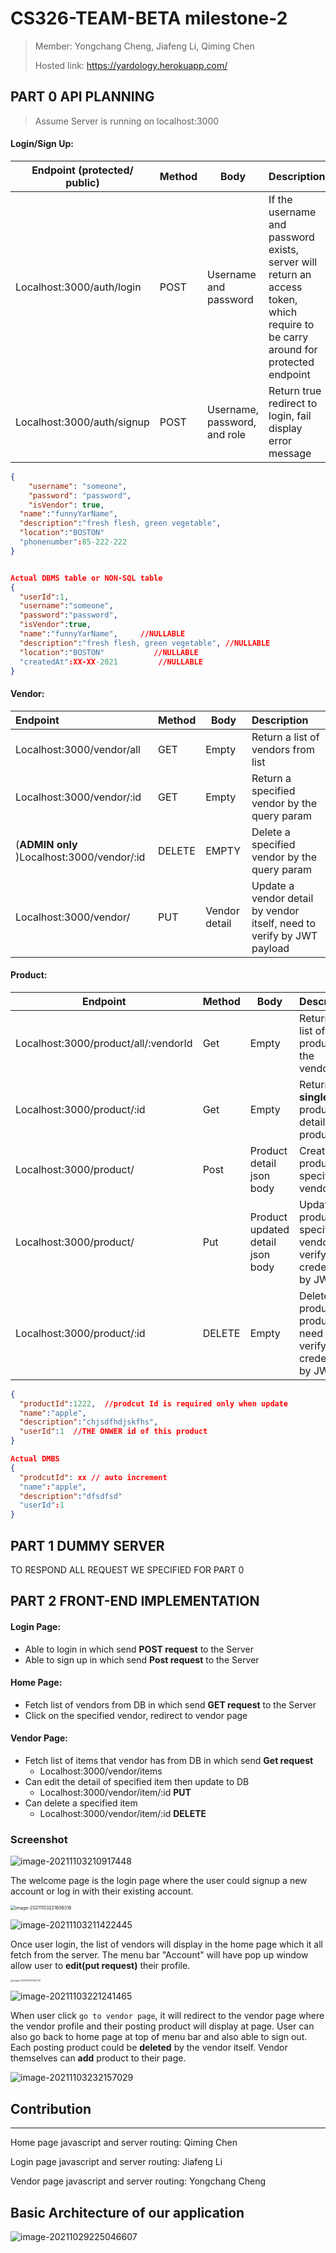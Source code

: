 # CS326-TEAM-BETA milestone-2

> Member: Yongchang Cheng, Jiafeng Li, Qiming Chen
>
> Hosted link: https://yardology.herokuapp.com/

## PART 0 API PLANNING

> Assume Server is running on localhost:3000

#### Login/Sign Up: 

| Endpoint (protected/ public) | Method | Body                         | Description                                                  |
| ---------------------------- | ------ | ---------------------------- | ------------------------------------------------------------ |
| Localhost:3000/auth/login    | POST   | Username and password        | If the username and password exists, server will return an access token, which require to be carry around for protected endpoint |
| Localhost:3000/auth/signup   | POST   | Username, password, and role | Return true redirect to login, fail display error message    |

```json
{
	"username": "someone",
	"password": "password",
	"isVendor": true,
  "name":"funnyYarName",
  "description":"fresh flesh, green vegetable",
  "location":"BOSTON"
  "phonenumber":85-222-222
}


Actual DBMS table or NON-SQL table
{
  "userId":1,  
  "username":"someone",
  "password":"password",
  "isVendor":true,
  "name":"funnyYarName",     //NULLABLE
  "description":"fresh flesh, green vegetable", //NULLABLE
  "location":"BOSTON"           //NULLABLE
  "createdAt":XX-XX-2021         //NULLABLE
}
```

#### Vendor:

| Endpoint                                   | Method | Body          | Description                                                  |
| :----------------------------------------- | ------ | ------------- | :----------------------------------------------------------- |
| Localhost:3000/vendor/all                  | GET    | Empty         | Return a list of vendors from list                           |
| Localhost:3000/vendor/:id                  | GET    | Empty         | Return a specified vendor by the query param                 |
| (**ADMIN only** )Localhost:3000/vendor/:id | DELETE | EMPTY         | Delete a specified vendor by the query param                 |
| Localhost:3000/vendor/                     | PUT    | Vendor detail | Update a vendor detail by vendor itself, need to verify by JWT payload |



#### Product:

| Endpoint                             | Method | Body                             | Description                                                  |
| ------------------------------------ | ------ | -------------------------------- | ------------------------------------------------------------ |
| Localhost:3000/product/all/:vendorId | Get    | Empty                            | Return the list of product by the vendorId                   |
| Localhost:3000/product/:id           | Get    | Empty                            | Return a **single** product detail by product id             |
| Localhost:3000/product/              | Post   | Product detail json body         | Create a product to specified vendor                         |
| Localhost:3000/product/              | Put    | Product updated detail json body | Update a product to specified vendor verify the credential by JWT |
| Localhost:3000/product/:id           | DELETE | Empty                            | Delete a product by product id, need to verify the credential by JWT |

```json
{
  "productId":1222,  //prodcut Id is required only when update
  "name":"apple",
  "description":"chjsdfhdjskfhs",
  "userId":1  //THE ONWER id of this product
}

Actual DMBS
{
  "prodcutId": xx // auto increment
  "name":"apple",
  "description":"dfsdfsd"
  "userId":1
}
```

## PART 1 DUMMY SERVER

TO RESPOND ALL REQUEST WE SPECIFIED FOR PART 0



## PART 2 FRONT-END IMPLEMENTATION 

#### Login Page:

- Able to login in which send **POST request** to the Server
- Able to sign up in which send **Post request** to the Server

#### Home Page:

- Fetch list of vendors from DB in which send **GET request** to the Server
- Click on the specified vendor, redirect to vendor page 

#### Vendor Page:

- Fetch list of items that vendor has from DB in which send **Get request** 
  - Localhost:3000/vendor/items
- Can edit the detail of specified item then update to DB
  - Localhost:3000/vendor/item/:id  **PUT**
- Can delete a specified item
  - Localhost:3000/vendor/item/:id **DELETE**

### Screenshot

![image-20211103210917448](https://tva1.sinaimg.cn/large/008i3skNgy1gw2uhrdqgmj316x0u040a.jpg)

The welcome page is the login page where the user could signup a new account or log in with their existing account.

<img src="https://tva1.sinaimg.cn/large/008i3skNgy1gw2wf52ryyj313u0oatai.jpg" alt="image-20211103221606318" style="zoom:50%;" />

![image-20211103211422445](https://tva1.sinaimg.cn/large/008i3skNgy1gw2umx0hcwj316m0u0jvx.jpg)

Once user login, the list of vendors will display in the home page which it all fetch from the server. The menu bar "Account" will have pop up window allow user to **edit(put request)** their profile.

<img src="https://tva1.sinaimg.cn/large/008i3skNgy1gw2uny7o64j30rm0s0myr.jpg" alt="image-20211103211522720" style="zoom:25%;" />





![image-20211103221241465](https://tva1.sinaimg.cn/large/008i3skNgy1gw2wbkzzh4j318g0u0jts.jpg)

When user click `go to vendor page`, it will redirect to the vendor page where the vendor profile and their posting product will display at page. User can also go back to home page at top of menu bar and also able to sign out. Each posting product could be **deleted** by the vendor itself. Vendor themselves can **add** product to their page.

![image-20211103232157029](https://tva1.sinaimg.cn/large/008i3skNgy1gw2ybmuic1j30ri0imjrx.jpg)

## Contribution

------

Home page javascript and server routing: Qiming Chen

Login page javascript and server routing: Jiafeng Li

Vendor page javascript and server routing: Yongchang Cheng

## Basic Architecture of our application 

![image-20211029225046607](https://tva1.sinaimg.cn/large/008i3skNgy1gvx5bq7hqnj30ib05lt8r.jpg)

